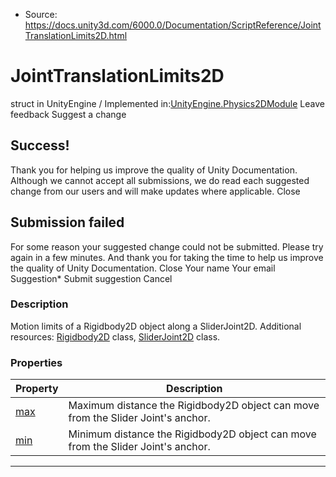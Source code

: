 * Source: https://docs.unity3d.com/6000.0/Documentation/ScriptReference/JointTranslationLimits2D.html

# JointTranslationLimits2D
struct in UnityEngine
/
Implemented in:[UnityEngine.Physics2DModule](https://docs.unity3d.com/6000.0/Documentation/ScriptReference/UnityEngine.Physics2DModule.html)
Leave feedback
Suggest a change
## Success!
Thank you for helping us improve the quality of Unity Documentation. Although we cannot accept all submissions, we do read each suggested change from our users and will make updates where applicable.
Close
## Submission failed
For some reason your suggested change could not be submitted. Please <a>try again</a> in a few minutes. And thank you for taking the time to help us improve the quality of Unity Documentation.
Close
Your name Your email Suggestion* Submit suggestion
Cancel
### Description
Motion limits of a Rigidbody2D object along a SliderJoint2D.
Additional resources: [Rigidbody2D](https://docs.unity3d.com/6000.0/Documentation/ScriptReference/Rigidbody2D.html) class, [SliderJoint2D](https://docs.unity3d.com/6000.0/Documentation/ScriptReference/SliderJoint2D.html) class.
### Properties
Property | Description  
---|---  
[max](https://docs.unity3d.com/6000.0/Documentation/ScriptReference/JointTranslationLimits2D-max.html) | Maximum distance the Rigidbody2D object can move from the Slider Joint's anchor.  
[min](https://docs.unity3d.com/6000.0/Documentation/ScriptReference/JointTranslationLimits2D-min.html) | Minimum distance the Rigidbody2D object can move from the Slider Joint's anchor.  
* * *
